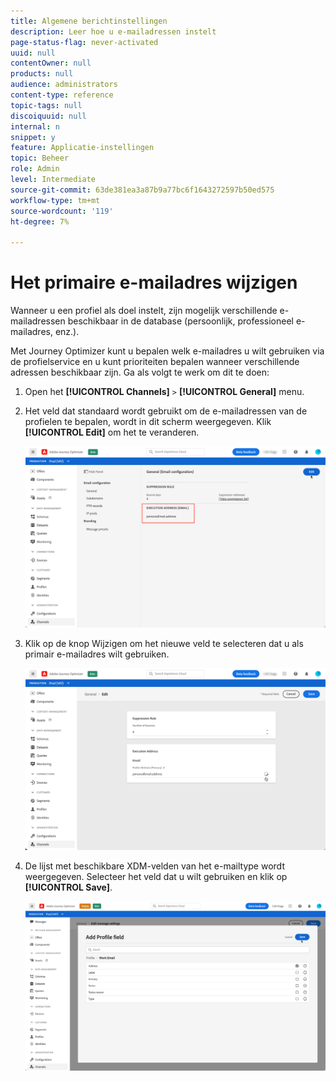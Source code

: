 ```yaml
---
title: Algemene berichtinstellingen
description: Leer hoe u e-mailadressen instelt
page-status-flag: never-activated
uuid: null
contentOwner: null
products: null
audience: administrators
content-type: reference
topic-tags: null
discoiquuid: null
internal: n
snippet: y
feature: Applicatie-instellingen
topic: Beheer
role: Admin
level: Intermediate
source-git-commit: 63de381ea3a87b9a77bc6f1643272597b50ed575
workflow-type: tm+mt
source-wordcount: '119'
ht-degree: 7%

---
```



# Het primaire e-mailadres wijzigen

Wanneer u een profiel als doel instelt, zijn mogelijk verschillende e-mailadressen beschikbaar in de database (persoonlijk, professioneel e-mailadres, enz.).

Met Journey Optimizer kunt u bepalen welk e-mailadres u wilt gebruiken via de profielservice en u kunt prioriteiten bepalen wanneer verschillende adressen beschikbaar zijn. Ga als volgt te werk om dit te doen:

1. Open het **[!UICONTROL Channels]** `>` **[!UICONTROL General]** menu.
1. Het veld dat standaard wordt gebruikt om de e-mailadressen van de profielen te bepalen, wordt in dit scherm weergegeven. Klik **[!UICONTROL Edit]** om het te veranderen.

   ![](../assets/primary-address.png)

1. Klik op de knop Wijzigen om het nieuwe veld te selecteren dat u als primair e-mailadres wilt gebruiken.

   ![](../assets/primary-address-edit.png)

1. De lijst met beschikbare XDM-velden van het e-mailtype wordt weergegeven. Selecteer het veld dat u wilt gebruiken en klik op **[!UICONTROL Save]**.

   ![](../assets/primary-address-field.png)

<!--1. You can also select an additional field to use as secondary email address. This allows you to determine which field to use if the primary field is empty for a profile. >> will be done later on-->
